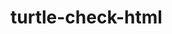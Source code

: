 # turtle-check-html


<!-- Security scan triggered at 2025-09-01 20:12:58 -->

<!-- Security scan triggered at 2025-09-02 05:47:23 -->

<!-- Security scan triggered at 2025-09-09 05:47:34 -->

<!-- Security scan triggered at 2025-09-09 05:51:38 -->